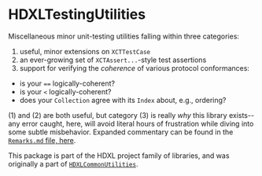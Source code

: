 # HDXLTestingUtilities

Miscellaneous minor unit-testing utilities falling within three categories:

1. useful, minor extensions on `XCTTestCase`
2. an ever-growing set of `XCTAssert...`-style test assertions
3. support for verifying the *coherence* of various protocol conformances:
  - is your `==` logically-coherent?
  - is your `<` logically-coherent?
  - does your `Collection` agree with its `Index` about, e.g., ordering?
  
(1) and (2) are both useful, but category (3) is really *why* this library exists--any error caught, here, will avoid literal hours of frustration while diving into some subtle misbehavior. Expanded commentary can be found in the [`Remarks.md` file, here](https://github.com/plx/HDXLTestingUtilities/Remarks.md).

This package is part of the HDXL project family of libraries, and was originally a part of [`HDXLCommonUtilities`](https://github.com/plx/HDXLCommonUtilities). 